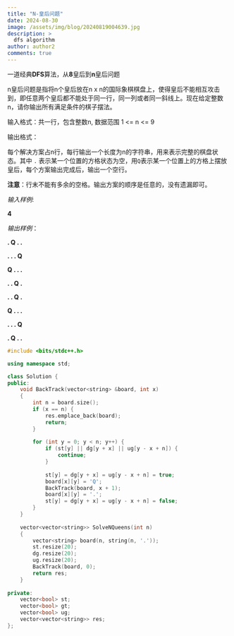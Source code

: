 ```yaml
---
title: "N-皇后问题"
date: 2024-08-30
image: /assets/img/blog/20240819004639.jpg
description: >
  dfs algorithm
author: author2
comments: true
---
```


一道经典**DFS**算法，从**8**皇后到**n**皇后问题

n皇后问题是指将n个皇后放在n x n的国际象棋棋盘上，使得皇后不能相互攻击到，即任意两个皇后都不能处于同一行，同一列或者同一斜线上。现在给定整数n，请你输出所有满足条件的棋子摆法。

输入格式：共一行，包含整数n, 数据范围 1 <= n <= 9

输出格式：

每个解决方案占n行，每行输出一个长度为n的字符串，用来表示完整的棋盘状态。其中 `.` 表示某一个位置的方格状态为空，用`Q`表示某一个位置上的方格上摆放皇后，每个方案输出完成后，输出一个空行。

**注意**：行末不能有多余的空格。输出方案的顺序是任意的，没有遗漏即可。

*输入样例*:

**4**

*输出样例*：

**. Q . .**

**. . . Q**

**Q . . .**

**. . Q .**



**. . Q .**

**Q . . .**

**. . . Q**

**. Q . .**



```c++
#include <bits/stdc++.h>

using namespace std;

class Solution {
public:
    void BackTrack(vector<string> &board, int x)
    {
        int n = board.size();
        if (x == n) {
            res.emplace_back(board);
            return;
        }
        
        for (int y = 0; y < n; y++) {
            if (st[y] || dg[y + x] || ug[y - x + n]) {
                continue;
            }
            
            st[y] = dg[y + x] = ug[y - x + n] = true;
            board[x][y] = 'Q';
            BackTrack(board, x + 1);
            board[x][y] = '.';
            st[y] = dg[y + x] = ug[y - x + n] = false;
        }
    }
    
    vector<vector<string>> SolveNQueens(int n)
    {
        vector<string> board(n, string(n, '.'));
        st.resize(20);
        dg.resize(20);
        ug.resize(20);
        BackTrack(board, 0);
        return res;
    }
    
private:
    vector<bool> st;
    vector<bool> gt;
    vector<bool> ug;
    vector<vector<string>> res;
};
```

